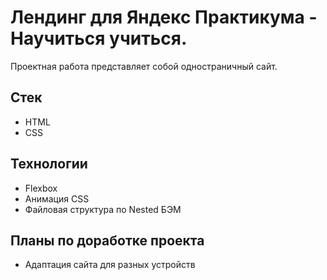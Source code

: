 # Лендинг для Яндекс Практикума - Научиться учиться.   

Проектная работа представляет собой одностраничный сайт.  

## Стек  
* HTML  
* CSS  

## Технологии  
* Flexbox  
* Анимация CSS  
* Файловая структура по Nested БЭМ  

## Планы по доработке проекта  
* Адаптация сайта для разных устройств  